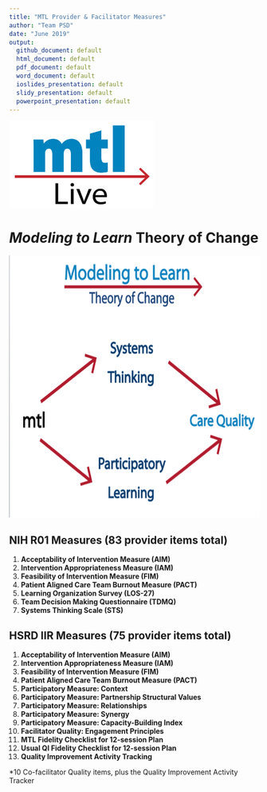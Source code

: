 ```yaml
---
title: "MTL Provider & Facilitator Measures"
author: "Team PSD"
date: "June 2019"
output: 
  github_document: default
  html_document: default
  pdf_document: default
  word_document: default
  ioslides_presentation: default
  slidy_presentation: default
  powerpoint_presentation: default
---
```


<img src = "https://github.com/lzim/teampsd/blob/master/resources/logos/mtl_live_sq_sm.png"
     height = "175" width = "290">  

# _Modeling to Learn_ Theory of Change 

<img src = "https://github.com/lzim/teampsd/blob/master/resources/illustrations/mtl_toc.png"
     height = "525" width = "700">

## NIH R01 Measures (83 provider items total)
1.	**Acceptability of Intervention Measure (AIM)**
2.	**Intervention Appropriateness Measure (IAM)**
3.	**Feasibility of Intervention Measure (FIM)**
4.	**Patient Aligned Care Team Burnout Measure (PACT)**  
5.	**Learning Organization Survey (LOS-27)**
6.	**Team Decision Making Questionnaire (TDMQ)**
7.	**Systems Thinking Scale (STS)**

## HSRD IIR Measures (75 provider items total)
1.	**Acceptability of Intervention Measure (AIM)**
2.	**Intervention Appropriateness Measure (IAM)**
3.	**Feasibility of Intervention Measure (FIM)**
4.	**Patient Aligned Care Team Burnout Measure (PACT)**
5.	**Participatory Measure: Context**
6.	**Participatory Measure: Partnership Structural Values**
7.	**Participatory Measure: Relationships**
8.	**Participatory Measure: Synergy**
9.	**Participatory Measure: Capacity-Building Index**
10.	**Facilitator Quality: Engagement Principles**
11.	**MTL Fidelity Checklist for 12-session Plan**
12.	**Usual QI Fidelity Checklist for 12-session Plan**
13.	**Quality Improvement Activity Tracking**

*10 Co-facilitator Quality items, plus the Quality Improvement Activity Tracker
